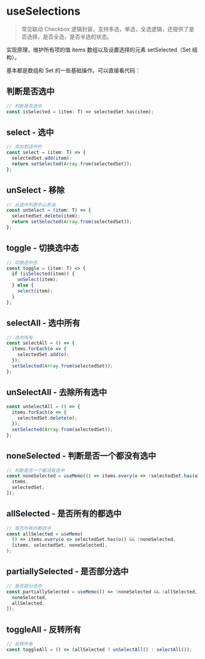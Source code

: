 # useSelections

> 常见联动 Checkbox 逻辑封装，支持多选，单选，全选逻辑，还提供了是否选择，是否全选，是否半选的状态。

实现原理，维护所有项的值 items 数组以及设置选择的元素 setSelected（Set 结构）。

基本都是数组和 Set 的一些基础操作。可以直接看代码：

## 判断是否选中

```ts
// 判断是否选中
const isSelected = (item: T) => selectedSet.has(item);
```

## select - 选中

```ts
// 添加到选中的
const select = (item: T) => {
  selectedSet.add(item);
  return setSelected(Array.from(selectedSet));
};
```

## unSelect - 移除

```ts
// 从选中列表中山茶油
const unSelect = (item: T) => {
  selectedSet.delete(item);
  return setSelected(Array.from(selectedSet));
};
```

## toggle - 切换选中态

```ts
// 切换选中态
const toggle = (item: T) => {
  if (isSelected(item)) {
    unSelect(item);
  } else {
    select(item);
  }
};
```

## selectAll - 选中所有

```ts
// 选中所有
const selectAll = () => {
  items.forEach(o => {
    selectedSet.add(o);
  });
  setSelected(Array.from(selectedSet));
};
```

## unSelectAll - 去除所有选中

```ts
const unSelectAll = () => {
  items.forEach(o => {
    selectedSet.delete(o);
  });
  setSelected(Array.from(selectedSet));
};
```

## noneSelected - 判断是否一个都没有选中

```ts
// 判断是否一个都没有选中
const noneSelected = useMemo(() => items.every(o => !selectedSet.has(o)), [
  items,
  selectedSet,
]);
```

## allSelected - 是否所有的都选中

```ts
// 是否所有的都选中
const allSelected = useMemo(
  () => items.every(o => selectedSet.has(o)) && !noneSelected,
  [items, selectedSet, noneSelected],
);
```

## partiallySelected - 是否部分选中

```ts
// 是否部分选中
const partiallySelected = useMemo(() => !noneSelected && !allSelected, [
  noneSelected,
  allSelected,
]);
```

## toggleAll - 反转所有

```ts
// 反转所有
const toggleAll = () => (allSelected ? unSelectAll() : selectAll());
```
